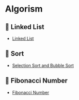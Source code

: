# Algorism

## 🌼 Linked List
 - [Linked List]()

## 🌼 Sort
 - [Selection Sort and Bubble Sort](https://github.com/baecheese/Algorism/tree/master/Sort)

 ## 🌼 Fibonacci Number 
 - [Fibonacci Number](https://github.com/baecheese/Algorism/tree/master/FibonacciNumbers) 